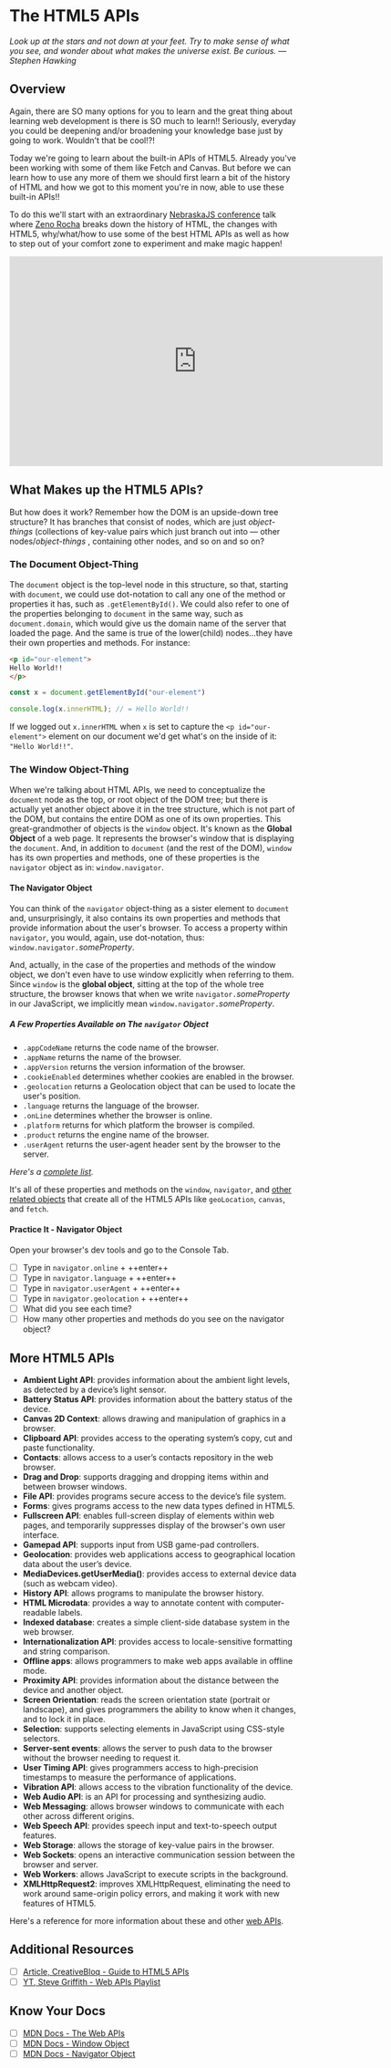 # The HTML5 APIs

*Look up at the stars and not down at your feet. Try to make sense of what you see, and wonder about what makes the universe exist. Be curious. —Stephen Hawking*

## Overview

Again, there are SO many options for you to learn and the great thing about learning web development is there is SO much to learn!! Seriously, everyday you could be deepening and/or broadening your knowledge base just by going to work. Wouldn't that be cool!?!

Today we're going to learn about the built-in APIs of HTML5. Already you've been working with some of them like Fetch and Canvas. But before we can learn how to use any more of them we should first learn a bit of the history of HTML and how we got to this moment you're in now, able to use these built-in APIs!!

To do this we'll start with an extraordinary [NebraskaJS conference](https://nejsconf.com/) talk where [Zeno Rocha](https://zenorocha.com/zip-code-and-happiness/) breaks down the history of HTML, the changes with HTML5, why/what/how to use some of the best HTML APIs as well as how to step out of your comfort zone to experiment and make magic happen!

<!-- ! Video Contents: Coding Tech - JSConf: Zeno Rocha, Web APIs You Probably Didn't Know Existed -  (width="655" height="368", ratio 1.77) -->
<iframe width="655" height="368" src="https://www.youtube.com/embed/EZpdEljk5dY" title="YouTube video player" frameborder="0" allow="accelerometer; autoplay; clipboard-write; encrypted-media; gyroscope; picture-in-picture" allowfullscreen></iframe>

## What Makes up the HTML5 APIs?

But how does it work? Remember how the DOM is an upside-down tree structure? It has branches that consist of nodes, which are just *object-things* (collections of key-value pairs which just branch out into — other nodes/*object-things* , containing other nodes, and so on and so on?

### The Document Object-Thing

The `document` object is the top-level node in this structure, so that, starting with `document`, we could use dot-notation to call any one of the method or properties it has, such as `.getElementById()`. We could also refer to one of the properties belonging to `document` in the same way, such as `document.domain`, which would give us the domain name of the server that loaded the page. And the same is true of the lower(child) nodes...they have their own properties and methods. For instance:

```html
<p id="our-element">
Hello World!!
</p>
```

```javascript
const x = document.getElementById("our-element")

console.log(x.innerHTML); // = Hello World!!
```

If we logged out `x.innerHTML` when `x` is set to capture the `<p id="our-element">` element on our document we'd get what's on the inside of it: `"Hello World!!"`.

### The Window Object-Thing

When we're talking about HTML APIs, we need to conceptualize the `document` node as the top, or root object of the DOM tree; but there is actually yet another object above it in the tree structure, which is not part of the DOM, but contains the entire DOM as one of its own properties. This great-grandmother of objects is the `window` object. It's known as the **Global Object** of a web page. It represents the browser's window that is displaying the `document`. And, in addition to `document` (and the rest of the DOM), `window` has its own properties and methods, one of these properties is the `navigator` object as in: `window.navigator`.

#### The Navigator Object

You can think of the `navigator` object-thing as a sister element to `document` and, unsurprisingly, it also contains its own properties and methods that provide information about the user's browser. To access a property within `navigator`, you would, again, use dot-notation, thus: `window.navigator.`*someProperty*.

And, actually, in the case of the properties and methods of the window object, we don't even have to use window explicitly when referring to them. Since `window` is the **global object**, sitting at the top of the whole tree structure, the browser knows that when we write `navigator.`*someProperty* in our JavaScript, we implicitly mean `window.navigator.`*someProperty*.

##### A Few Properties Available on The `navigator` Object

* `.appCodeName` returns the code name of the browser.
* `.appName` returns the name of the browser.
* `.appVersion` returns the version information of the browser.
* `.cookieEnabled` determines whether cookies are enabled in the browser.
* `.geolocation` returns a Geolocation object that can be used to locate the user's position.
* `.language` returns the language of the browser.
* `.onLine` determines whether the browser is online.
* `.platform` returns for which platform the browser is compiled.
* `.product` returns the engine name of the browser.
* `.userAgent` returns the user-agent header sent by the browser to the server. 

*Here's a [complete list](https://www.w3schools.com/jsref/obj_navigator.asp).*

It's all of these properties and methods on the `window`, `navigator`, and [other related objects](https://developer.mozilla.org/en-US/docs/Web/API/Window) that create all of the HTML5 APIs like `geoLocation`, `canvas`, and `fetch`.

#### Practice It - Navigator Object

Open your browser's dev tools and go to the Console Tab.

- [ ] Type in `navigator.online` + ++enter++
- [ ] Type in `navigator.language` + ++enter++
- [ ] Type in `navigator.userAgent` + ++enter++
- [ ] Type in `navigator.geolocation` + ++enter++
- [ ] What did you see each time?
- [ ] How many other properties and methods do you see on the navigator object?

## More HTML5 APIs

* **Ambient Light API**: provides information about the ambient light levels, as detected by a device’s light sensor.
* **Battery Status API**: provides information about the battery status of the device.
* **Canvas 2D Context**: allows drawing and manipulation of graphics in a browser.
* **Clipboard API**: provides access to the operating system’s copy, cut and paste functionality.
* **Contacts**: allows access to a user’s contacts repository in the web browser.
* **Drag and Drop**: supports dragging and dropping items within and between browser windows.
* **File API**: provides programs secure access to the device’s file system.
* **Forms**: gives programs access to the new data types defined in HTML5.
* **Fullscreen API**: enables full-screen display of elements within web pages, and temporarily suppresses display of the browser's own user interface.
* **Gamepad API**: supports input from USB game-pad controllers.
* **Geolocation**: provides web applications access to geographical location data about the user’s device.
* **MediaDevices.getUserMedia()**: provides access to external device data (such as webcam video).
* **History API**: allows programs to manipulate the browser history.
* **HTML Microdata**: provides a way to annotate content with computer-readable labels.
* **Indexed database**: creates a simple client-side database system in the web browser.
* **Internationalization API**: provides access to locale-sensitive formatting and string comparison.
* **Offline apps**: allows programmers to make web apps available in offline mode.
* **Proximity API**: provides information about the distance between the device and another object.
* **Screen Orientation**: reads the screen orientation state (portrait or landscape), and gives programmers the ability to know when it changes, and to lock it in place.
* **Selection**: supports selecting elements in JavaScript using CSS-style selectors.
* **Server-sent events**: allows the server to push data to the browser without the browser needing to request it.
* **User Timing API**: gives programmers access to high-precision timestamps to measure the performance of applications.
* **Vibration API**: allows access to the vibration functionality of the device.
* **Web Audio API**: is an API for processing and synthesizing audio.
* **Web Messaging**: allows browser windows to communicate with each other across different origins.
* **Web Speech API**: provides speech input and text-to-speech output features.
* **Web Storage**: allows the storage of key-value pairs in the browser.
* **Web Sockets**: opens an interactive communication session between the browser and server.
* **Web Workers**: allows JavaScript to execute scripts in the background.
* **XMLHttpRequest2**: improves XMLHttpRequest, eliminating the need to work around same-origin policy errors, and making it work with new features of HTML5.

Here's a reference for more information about these and other [web APIs](https://developer.mozilla.org/en-US/docs/Web/API).

## Additional Resources

- [ ] [Article, CreativeBloq - Guide to HTML5 APIs](https://www.creativebloq.com/html5/developer-s-guide-html5-apis-1122923)
- [ ] [YT, Steve Griffith - Web APIs Playlist](https://www.youtube.com/playlist?list=PLyuRouwmQCjlBGMxI_0Ly_Dw-vrniOYNh)

## Know Your Docs

- [ ] [MDN Docs - The Web APIs](https://developer.mozilla.org/en-US/docs/Web/API)
- [ ] [MDN Docs - Window Object](https://developer.mozilla.org/en-US/docs/Web/API/Window)
- [ ] [MDN Docs - Navigator Object](https://www.w3schools.com/jsref/obj_navigator.asp)
